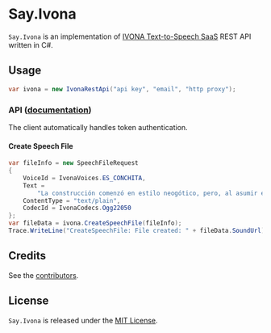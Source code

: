 ﻿# Say.Ivona

`Say.Ivona` is an implementation of [IVONA Text-to-Speech SaaS](http://www.ivona.com/en/saas/) REST API written in C#.

## Usage

```c#
var ivona = new IvonaRestApi("api key", "email", "http proxy");
```

### API ([documentation](http://developer.ivona.com/ivona-tts-saas))

The client automatically handles token authentication.

#### Create Speech File

```c#
var fileInfo = new SpeechFileRequest
{
    VoiceId = IvonaVoices.ES_CONCHITA,
    Text =
        "La construcción comenzó en estilo neogótico, pero, al asumir el proyecto Gaudí en 1883, fue completamente replanteada.",
    ContentType = "text/plain",
    CodecId = IvonaCodecs.Ogg22050
};
var fileData = ivona.CreateSpeechFile(fileInfo);
Trace.WriteLine("CreateSpeechFile: File created: " + fileData.SoundUrl);
```

## Credits

  See the [contributors](https://github.com/aynurin/Say.Ivona/graphs/contributors).

## License

  `Say.Ivona` is released under the [MIT License](http://opensource.org/licenses/MIT).
